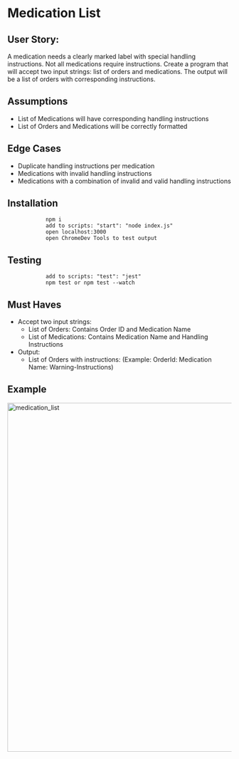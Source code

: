 # Medication List

## User Story: 
A medication needs a clearly marked label with special handling instructions. Not all medications require instructions. Create a program that will accept two input strings: list of orders and medications. The output will be a list of orders with corresponding instructions.

## Assumptions
- List of Medications will have corresponding handling instructions
- List of Orders and Medications will be correctly formatted

## Edge Cases
- Duplicate handling instructions per medication
- Medications with invalid handling instructions
- Medications with a combination of invalid and valid handling instructions

## Installation
                npm i
                add to scripts: "start": "node index.js"
                open localhost:3000
                open ChromeDev Tools to test output
                

## Testing  
                add to scripts: "test": "jest"
                npm test or npm test --watch
                
## Must Haves 
- Accept two input strings:
    - List of Orders: Contains Order ID and Medication Name 
    - List of Medications: Contains Medication Name and Handling Instructions
- Output:
    - List of Orders with instructions:
    (Example: OrderId: Medication Name: Warning-Instructions)

## Example 
<img width="784" alt="medication_list" src="https://user-images.githubusercontent.com/100331647/235464509-c1b8f365-b15a-4e52-9081-23d4359a5eb9.png">

